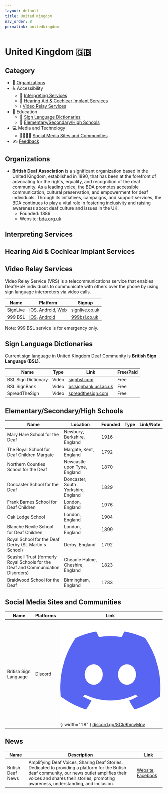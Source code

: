 ```yaml
---
layout: default
title: United Kingdom
nav_order: 8
permalink: unitedkingdom
---
```

# United Kingdom :uk:
## Category
- 🏢 [Organizations](#organizations)
- ♿ Accessibility 
  - 💬 [Interpreting Services](#interpreting-services)
  - 🦻 [Hearing Aid & Cochlear Implant Services](#hearing-aid-&-cochlear-impant-services)
  - 📞 [Video Relay Services](#video-relay-services)
- 📖 Education
  - 👋 [Sign Language Dictionaries](#sign-language-dictionaries)
  - 🏫 [Elementary/Secondary/High Schools](#elementarysecondaryhigh-schools)
- 💻 Media and Technology 
  - 👨‍👩‍👧‍👦 [Social Media Sites and Communities](#social-media-sites-and-communities)
- ✍️ [Feedback](#feedback)

## Organizations
- **British Deaf Association** is a significant organization based in the United Kingdom, established in 1890, that has been at the forefront of advocating for the rights, equality, and recognition of the deaf community. As a leading voice, the BDA promotes accessible communication, cultural preservation, and empowerment for deaf individuals. Through its initiatives, campaigns, and support services, the BDA continues to play a vital role in fostering inclusivity and raising awareness about deaf culture and issues in the UK.
  - Founded: 1886
  - Website: [bda.org.uk](https://bda.org.uk/)

## Interpreting Services

## Hearing Aid & Cochlear Implant Services

## Video Relay Services
Video Relay Service (VRS) is a telecommunications service that enables Deaf/HoH individuals to communicate with others over the phone by using sign language interpreters via video calls.

| Name | Platform | Signup |
|------|----------|--------|
| SignLive | [iOS](https://apps.apple.com/gb/app/signlive-2-0/id1545172283), [Android](https://play.google.com/store/apps/details?id=com.convo.vriapp&hl=en_GB&gl=US), [Web](https://pegasusuk-prod.convorelay.com/UserWebApp/login) | [signlive.co.uk](https://signlive.co.uk) |
| 999 BSL | [iOS](https://apps.apple.com/gb/app/999-bsl/id1609981468), [Android](https://play.google.com/store/apps/details?id=com.sorenson.sli.bsl999) | [999bsl.co.uk](https://999bsl.co.uk/) |

Note: 999 BSL service is for emergency only.

## Sign Language Dictionaries
Current sign language in United Kingdom Deaf Community is **British Sign Language (BSL)**.

| Name | Type | Link | Free/Paid |
|------|------|------|-----------|
| BSL Sign Dictionary | Video | [signbsl.com](https://www.signbsl.com/) | Free |
| BSL SignBank | Video | [bslsignbank.ucl.ac.uk](https://bslsignbank.ucl.ac.uk/) | Free |
| SpreadTheSign | Video | [spreadthesign.com](https://www.spreadthesign.com/) | Free |

## Elementary/Secondary/High Schools

| Name | Location | Founded | Type | Link/Note |
|------|----------|---------|------|-----------|
| Mary Hare School for the Deaf               | Newbury, Berkshire, England | 1916 | | |
| The Royal School for Deaf Children Margate  | Margate, Kent, England | 1792 | | |
| Northern Counties School for the Deaf       | Newcastle upon Tyne, England | 1870 | | |
| Doncaster School for the Deaf               | Doncaster, South Yorkshire, England | 1829 | | |
| Frank Barnes School for Deaf Children       | London, England | 1976 | | |
| Oak Lodge School                            | London, England | 1904 | | |
| Blanche Nevile School for Deaf Children     | London, England | 1899 | | |
| Royal School for the Deaf Derby (St. Martin's School) | Derby, England | 1792 | | |
| Seashell Trust (formerly Royal Schools for the Deaf and Communication Disorders) | Cheadle Hulme, Cheshire, England | 1823 | | |
| Braidwood School for the Deaf               | Birmingham, England | 1783 | | |

## Social Media Sites and Communities

| Name | Platforms | Link |
|------|-----------|------|
| British Sign Language | Discord | ![Discord](../assets/images/icons/discord.svg){: width="18" } [discord.gg/8Ck9hmyMpv](https://discord.gg/8Ck9hmyMpv) |

## News

| Name | Description | Link |
|------|-------------|------|
| British Deaf News | Amplifying Deaf Voices, Sharing Deaf Stories. Dedicated to providing a platform for the British deaf community, our news outlet amplifies their voices and shares their stories, promoting awareness, understanding, and inclusion. | [Website](https://www.britishdeafnews.co.uk/), [Facebook](https://www.facebook.com/BritishDeafNews) |